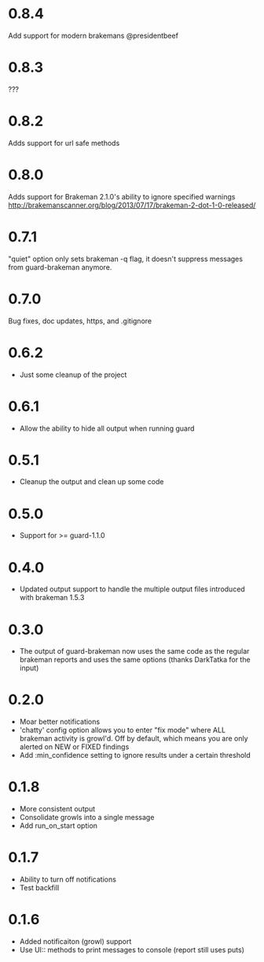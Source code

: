 # 0.8.4

Add support for modern brakemans @presidentbeef

# 0.8.3

???

# 0.8.2

Adds support for url safe methods

# 0.8.0

Adds support for Brakeman 2.1.0's ability to ignore specified warnings http://brakemanscanner.org/blog/2013/07/17/brakeman-2-dot-1-0-released/

# 0.7.1

"quiet" option only sets brakeman -q flag, it doesn't suppress messages from guard-brakeman anymore.

# 0.7.0

Bug fixes, doc updates, https, and .gitignore

# 0.6.2
- Just some cleanup of the project

# 0.6.1
- Allow the ability to hide all output when running guard

# 0.5.1
- Cleanup the output and clean up some code

# 0.5.0
- Support for >= guard-1.1.0

# 0.4.0
- Updated output support to handle the multiple output files introduced with brakeman 1.5.3

# 0.3.0
- The output of guard-brakeman now uses the same code as the regular brakeman reports and uses the same options (thanks DarkTatka for the input)

# 0.2.0
- Moar better notifications
- 'chatty' config option allows you to enter "fix mode" where ALL brakeman activity is growl'd.  Off by default, which means you are only alerted on NEW or FIXED findings
- Add :min_confidence setting to ignore results under a certain threshold

# 0.1.8
- More consistent output
- Consolidate growls into a single message
- Add run_on_start option

# 0.1.7
- Ability to turn off notifications
- Test backfill

# 0.1.6
- Added notificaiton (growl) support
- Use UI:: methods to print messages to console (report still uses puts)
